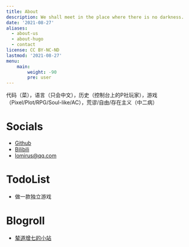 ```yaml
---
title: About
description: We shall meet in the place where there is no darkness.
date: '2021-08-27'
aliases:
  - about-us
  - about-hugo
  - contact
license: CC BY-NC-ND
lastmod: '2021-08-27'
menu:
    main: 
        weight: -90
        pre: user
---
```


代码（菜），语言（只会中文），历史（控制台上的P社玩家），游戏（Pixel/Plot/RPG/Soul-like/AC），荒谬/自由/存在主义（中二病）

# Socials

* [Github](https://github.com/lomirus)
* [Bilibili](https://space.bilibili.com/27590260)
* <lomirus@qq.com>

# TodoList

* 做一款独立游戏

# Blogroll

* [辇道增七的小站](https://wuhaoda.life/)
